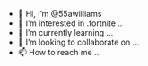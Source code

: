 - 👋 Hi, I’m @55awilliams
- 👀 I’m interested in .fortnite ..
- 🌱 I’m currently learning ...
- 💞️ I’m looking to collaborate on ...
- 📫 How to reach me ...

<!---
55awilliams/55awilliams is a ✨ special ✨ repository because its `README.md` (this file) appears on your GitHub profile.
You can click the Preview link to take a look at your changes.
--->
